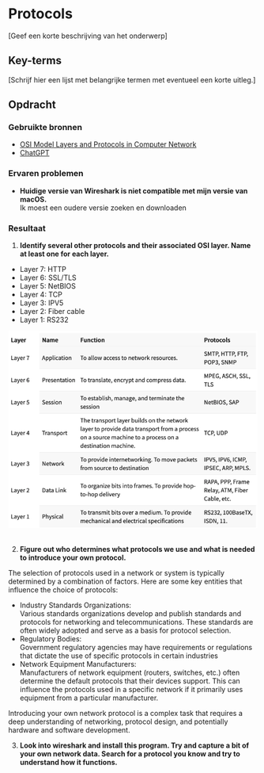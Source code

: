 # Protocols
[Geef een korte beschrijving van het onderwerp]

## Key-terms
[Schrijf hier een lijst met belangrijke termen met eventueel een korte uitleg.]

## Opdracht
### Gebruikte bronnen
- [OSI Model Layers and Protocols in Computer Network](https://www.guru99.com/layers-of-osi-model.html)
- [ChatGPT](https://chat.openai.com/)

### Ervaren problemen
- **Huidige versie van Wireshark is niet compatible met mijn versie van macOS.**  
Ik moest een oudere versie zoeken en downloaden

### Resultaat
1. **Identify several other protocols and their associated OSI layer. Name at least one for each layer.**
- Layer 7: HTTP
- Layer 6: SSL/TLS
- Layer 5: NetBIOS
- Layer 4: TCP
- Layer 3: IPV5
- Layer 2: Fiber cable
- Layer 1: RS232

![DHCP configuratie](/02_Networking/images/03_protocols1-1.png)<br><br>

2. **Figure out who determines what protocols we use and what is needed to introduce your own protocol.**  

The selection of protocols used in a network or system is typically determined by a combination of factors. Here are some key entities that influence the choice of protocols:
- Industry Standards Organizations:  
Various standards organizations develop and publish standards and protocols for networking and telecommunications. These standards are often widely adopted and serve as a basis for protocol selection.
- Regulatory Bodies:  
Government regulatory agencies may have requirements or regulations that dictate the use of specific protocols in certain industries
- Network Equipment Manufacturers:  
Manufacturers of network equipment (routers, switches, etc.) often determine the default protocols that their devices support. This can influence the protocols used in a specific network if it primarily uses equipment from a particular manufacturer.

Introducing your own network protocol is a complex task that requires a deep understanding of networking, protocol design, and potentially hardware and software development.

3. **Look into wireshark and install this program. Try and capture a bit of your own network data. Search for a protocol you know and try to understand how it functions.**

